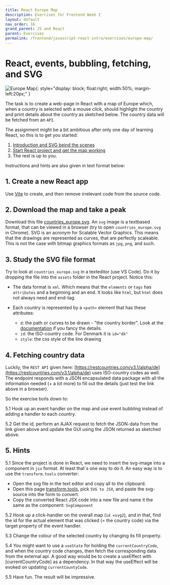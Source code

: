 ```yaml
---
title: React Europe Map
description: Exercises for Frontend Week I
layout: default
nav_order: 16
grand_parent: JS and React
parent: Exercises
permalink: /frontend/javascript-react-intro/exercises/europe-map/
---
```


# React, events, bubbling, fetching, and SVG

![Europe Map](./images/europemap_animated.png){: style="display: block; float:right; width:50%; margin-left:20px;" }

The task is to create a web-page in React with a map of Europe which, when a country is selected with a mouse click, should highlight the country and print details about the country as sketched below. The country data will be fetched from an `API`.

The assignment might be a bit ambitious after only one day of learning React, so this is to get you started:

1. [Introduction and SVG beind the scenes](https://cphbusiness.cloud.panopto.eu/Panopto/Pages/Viewer.aspx?id=c1345264-dd22-48bb-8087-b0be00bad627)
2. [Start React project and get the map working](https://cphbusiness.cloud.panopto.eu/Panopto/Pages/Viewer.aspx?id=2f17512b-7ea3-4053-b78d-b0be00bae11b)
3. The rest is up to you.

Instructions and hints are also given in text format below:

## 1. Create a new React app

Use [Vite](../../../toolbox/react/vite.md) to create, and then remove irrelevant code from the source code.

## 2. Download the map and take a peak

Download this file [countries_europe.svg](./images/countries_europe.svg). An `svg` image is a textbased format, that can be viewed in a browser (try to open `countries_europe.svg` in Chrome). SVG is an acronym for Scalable Vector Graphics. This means that the drawings are represented as curves, that are perfectly scaleable. This is not the case with bitmap graphics formats as `jpg`, `png`, and such.

## 3. Study the SVG file format

Try to look at `countries_europe.svg` in a texteditor (use VS Code). Do it by dropping the file into the `assets` folder in the React project. Notice this:

- The data format is `xml`. Which means that the `elements` or `tags` has `attributes` and a beginning and an end. It looks like `html`, but `html` does not always need and end-tag.

- Each country is represented by a `<path>` element that has these attributes:
  - `d`: the path or curves to be drawn - "the country border". Look at the [documentation](https://developer.mozilla.org/en-US/docs/Web/SVG/Attribute/d) if you fancy the details.
  - `id`: the ISO-country code. For Denmark it is `id="dk"`
  - `style`: the css style of the line drawing

## 4. Fetching country data

Luckily, the `REST API` given here: [https://restcountries.com/v3.1/alpha/de](https://restcountries.com/v3.1/alpha/de) uses ISO-country codes as well. The endpoint responds with a JSON encapsulated data package with all the information needed (+ a lot more) to fill out the details (just test the link above in a browser).

So the exercise boils down to:

5.1 Hook up an event handler on the map and use event bubbling instead of adding a handler to each country.

5.2 Get the id, perform an AJAX request to fetch the JSON-data from the link given above and update the GUI using the JSON returned as sketched above.

## 5. Hints

5.1 Since the project is done in React, we need to insert the svg-image into a component in `jsx` format. At least that´s one way to do it. An easy way is to use the `transform.tools` converter:

- Open the svg file in the text editor and copy all to the clipboard.
- Open this page [transform.tools](https://transform.tools/), pick `SVG to JSX`, and paste the svg-source into the form to convert.
- Copy the converted React JSX code into a new file and name it the same as the component: `SvgComponent`

5.2 Hook up a click-handler on the overall map (`id =svg2`), and in that, find the id for the actual element that was clicked (= the country code) via the target property of the event handler.

5.3 Change the colour of the selected country by changing its fill property.

5.4 You might want to use a `useState` for holding the `currentCountryCode`, and when the country code changes, then fetch the corresponding data from the external api. A good way would be to create a useEffect with [currentCountryCode] as a dependency. In that way the useEffect will be evoked on updating `currentCountyCode`.

5.5 Have fun. The result will be impressive.
